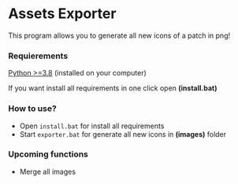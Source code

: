 # Assets Exporter 

This program allows you to generate all new icons of a patch in png! 

### Requierements

[Python >=3.8](https://www.python.org/downloads/) (installed on your computer)

If you want install all requirements in one click open **(install.bat)**

### How to use?

- Open `install.bat` for install all requirements
- Start `exporter.bat` for generate all new icons in **(images)** folder

### Upcoming functions

- Merge all images